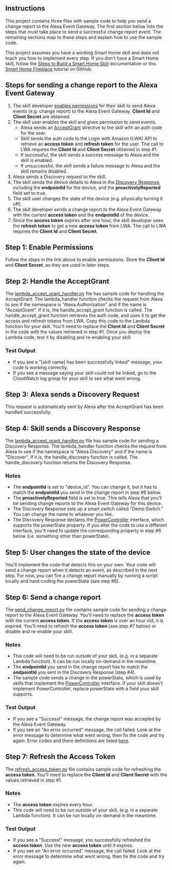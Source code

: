 ## Instructions
This project contains three files with sample code to help you send a change report to the Alexa Event Gateway. The first section below lists the steps that must take place to send a successful change report event. The remaining sections map to these steps and explain how to use the sample code.

This project assumes you have a working Smart Home skill and does not teach you how to implement every step. If you don't have a Smart Home skill, follow the [Steps to Build a Smart Home Skill](https://developer.amazon.com/en-US/docs/alexa/smarthome/steps-to-build-a-smart-home-skill.html) documentation or this [Smart Home Fireplace](https://github.com/alexa-samples/skill-sample-smarthome-fireplace-python) tutorial on GitHub.

## Steps for sending a change report to the Alexa Event Gateway
1. The skill developer [enables permissions](https://developer.amazon.com/en-US/docs/alexa/smarthome/authenticate-a-customer-permissions.html#enable-alexa-event-permissions) for their skill to send Alexa events (e.g. change report) to the Alexa Event Gateway. **Client Id** and **Client Secret** are obtained.
2. The skill user enables the skill and gives permission to send events.
    * Alexa sends an [AcceptGrant](https://developer.amazon.com/en-US/docs/alexa/device-apis/alexa-authorization.html) directive to the skill with an auth code for the user.
    * Skill sends the auth code to the Login with Amazon (LWA) API to retrieve an **access token** and **refresh token** for the user. The call to LWA requires the **Client Id** and **Client Secret** obtained in step #1.
    * If successful, the skill sends a success message to Alexa and the skill is enabled.
    * If unsuccessful, the skill sends a failure message to Alexa and the skill remains disabled.
3. Alexa sends a Discovery request to the skill.
4. The skill sends the device details to Alexa in the [Discovery Response](https://developer.amazon.com/en-US/docs/alexa/device-apis/alexa-discovery.html), including the **endpointId** for the device, and the **proactivelyReported** field set to true.
5. The skill user changes the state of the device (e.g. physically turning it off).
6. The skill developer sends a change report to the Alexa Event Gateway with the current **access token** and the **endpointId** of the device.
7. Since the **access token** expires after one hour, the skill developer uses the **refresh token** to get a new **access token** from LWA. The call to LWA requires the **Client Id** and **Client Secret**.

## Step 1: Enable Permissions
Follow the steps in the link above to enable permissions. Store the **Client Id** and **Client Secret**, as they are used in later steps.

## Step 2: Handle the AcceptGrant
The [lambda_accept_grant_handler.py](lambda_accept_grant_handler.py) file has sample code for handling the AcceptGrant. The lambda_handler function checks the request from Alexa to see if the namespace is "Alexa.Authorization" and if the name is "AcceptGrant". If it is, the handle_accept_grant function is called. The handle_accept_grant function retrieves the auth code, and uses it to get the access and refresh tokens from LWA. Copy this code to the Lambda function for your skill. You'll need to replace the **Client Id** and **Client Secret** in the code with the values retrieved in step #1. Once you deploy the Lambda code, test it by disabling and re-enabling your skill.

### Test Output
* If you see a "[skill name] has been successfully linked" message, your code is working correctly. 
* If you see a message saying your skill could not be linked, go to the CloudWatch log group for your skill to see what went wrong.

## Step 3: Alexa sends a Discovery Request
This request is automatically sent by Alexa after the AcceptGrant has been handled successfully.

## Step 4: Skill sends a Discovery Response
The [lambda_accept_grant_handler.py](lambda_accept_grant_handler.py) file has sample code for sending a Discovery Response. The lambda_handler function checks the request from Alexa to see if the namespace is "Alexa.Discovery" and if the name is "Discover". If it is, the handle_discovery function is called. The handle_discovery function returns the Discovery Response.

### Notes
* The **endpointId** is set to "device_id". You can change it, but it has to match the **endpointId** you send in the change report in step #6 below.
* The **proactivelyReported** field is set to true. This tells Alexa that you'll be sending change reports to the Alexa Event Gateway for this device.
* The Discovery Response sets up a smart switch called "Demo Switch." You can change the name to whatever you like.
* The Discovery Response declares the [PowerController](https://developer.amazon.com/en-US/docs/alexa/device-apis/alexa-powercontroller.html) interface, which supports the powerState property. If you alter the code to use a different interface, you'll need to update the corresponding property in step #6 below (i.e. something other than powerState).

## Step 5: User changes the state of the device
You'll implement the code that detects this on your own. Your code will send a change report when it detects an event, as described in the next step. For now, you can fire a change report manually by running a script locally and hard-coding the powerState (see step #6).

## Step 6: Send a change report
The [send_change_report.py](send_change_report.py) file contains sample code for sending a change report to the Alexa Event Gateway. You'll need to replace the **access token** with the current **access token**. If the **access token** is over an hour old, it is expired. You'll need to refresh the **access token** (see step #7 below) or disable and re-enable your skill.

### Notes
* This code will need to be run outside of your skill, (e.g. in a separate Lambda function). It can be run locally on-demand in the meantime.
* The **endpointId** you send in the change report has to match the **endpointId** you sent in the Discovery Response (step #4).
* The sample code sends a change in the powerState, which is used by skills that implement the [PowerController](https://developer.amazon.com/en-US/docs/alexa/device-apis/alexa-powercontroller.html) interface. If your skill doesn't implement PowerController, replace powerState with a field your skill supports. 

### Test Output
* If you see a "Success!" message, the change report was accepted by the Alexa Event Gateway.
* If you see an "An error occurred" message, the call failed. Look at the error message to determine what went wrong, then fix the code and try again. Error codes and there definitions are listed [here](https://developer.amazon.com/en-US/docs/alexa/smarthome/send-events-to-the-alexa-event-gateway.html#error-codes).

## Step 7: Refresh the Access Token
The [refresh_access_token.py](refresh_access_token.py) file contains sample code for refreshing the **access token**. You'll need to replace the **Client Id** and **Client Secret** with the values retrieved in step #1.

### Notes
* The **access token** expires every hour.
* This code will need to be run outside of your skill, (e.g. in a separate Lambda function). It can be run locally on-demand in the meantime. 

### Test Output
* If you see a "Success!" message, you successfully refreshed the **access token**. Use the new **access token** until it expires.
* If you see an "An error occurred" message, the call failed. Look at the error message to determine what went wrong, then fix the code and try again.